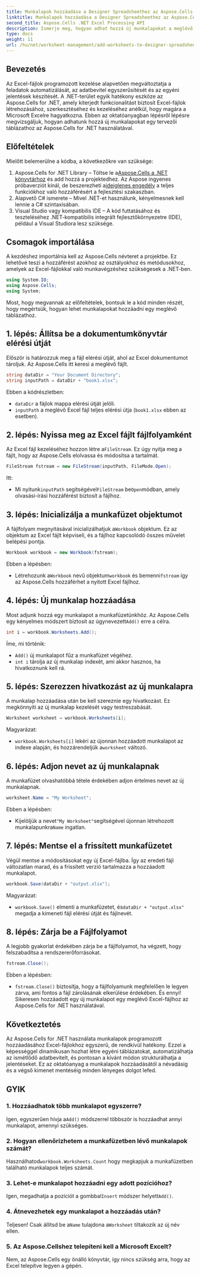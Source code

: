 ```yaml
---
title: Munkalapok hozzáadása a Designer Spreadsheethez az Aspose.Cells használatával
linktitle: Munkalapok hozzáadása a Designer Spreadsheethez az Aspose.Cells használatával
second_title: Aspose.Cells .NET Excel Processing API
description: Ismerje meg, hogyan adhat hozzá új munkalapokat a meglévő Excel-fájlokhoz az Aspose.Cells for .NET használatával. Lépésről lépésre útmutató példákkal, GYIK-ekkel és sok mással a kódolási feladatok egyszerűsítéséhez.
type: docs
weight: 11
url: /hu/net/worksheet-management/add-worksheets-to-designer-spreadsheet/
---
```

## Bevezetés
Az Excel-fájlok programozott kezelése alapvetően megváltoztatja a feladatok automatizálását, az adatbevitel egyszerűsítését és az egyéni jelentések készítését. A .NET-terület egyik hatékony eszköze az Aspose.Cells for .NET, amely kiterjedt funkcionalitást biztosít Excel-fájlok létrehozásához, szerkesztéséhez és kezeléséhez anélkül, hogy magára a Microsoft Excelre hagyatkozna. Ebben az oktatóanyagban lépésről lépésre megvizsgáljuk, hogyan adhatunk hozzá új munkalapokat egy tervezői táblázathoz az Aspose.Cells for .NET használatával.
## Előfeltételek
Mielőtt belemerülne a kódba, a következőkre van szüksége:
1.  Aspose.Cells for .NET Library – Töltse le a[Aspose.Cells a .NET könyvtárhoz](https://releases.aspose.com/cells/net/) és add hozzá a projektedhez. Az Aspose ingyenes próbaverziót kínál, de beszerezheti a[ideiglenes engedély](https://purchase.aspose.com/temporary-license/) a teljes funkciókhoz való hozzáférésért a fejlesztési szakaszban.
2. Alapvető C# ismerete – Mivel .NET-et használunk, kényelmesnek kell lennie a C# szintaxisában.
3. Visual Studio vagy kompatibilis IDE – A kód futtatásához és teszteléséhez .NET-kompatibilis integrált fejlesztőkörnyezetre (IDE), például a Visual Studiora lesz szüksége.
## Csomagok importálása
A kezdéshez importálnia kell az Aspose.Cells névteret a projektbe. Ez lehetővé teszi a hozzáférést azokhoz az osztályokhoz és metódusokhoz, amelyek az Excel-fájlokkal való munkavégzéshez szükségesek a .NET-ben.
```csharp
using System.IO;
using Aspose.Cells;
using System;
```
Most, hogy megvannak az előfeltételek, bontsuk le a kód minden részét, hogy megértsük, hogyan lehet munkalapokat hozzáadni egy meglévő táblázathoz.
## 1. lépés: Állítsa be a dokumentumkönyvtár elérési útját
Először is határozzuk meg a fájl elérési útját, ahol az Excel dokumentumot tároljuk. Az Aspose.Cells itt keresi a meglévő fájlt.
```csharp
string dataDir = "Your Document Directory";
string inputPath = dataDir + "book1.xlsx";
```
Ebben a kódrészletben:
- `dataDir` a fájlok mappa elérési útját jelöli.
- `inputPath` a meglévő Excel fájl teljes elérési útja (`book1.xlsx` ebben az esetben).
## 2. lépés: Nyissa meg az Excel fájlt fájlfolyamként
 Az Excel fájl kezeléséhez hozzon létre a`FileStream`. Ez úgy nyitja meg a fájlt, hogy az Aspose.Cells elolvassa és módosítsa a tartalmát.
```csharp
FileStream fstream = new FileStream(inputPath, FileMode.Open);
```
Itt:
-  Mi nyitunk`inputPath` segítségével`FileStream` be`Open`módban, amely olvasási-írási hozzáférést biztosít a fájlhoz.
## 3. lépés: Inicializálja a munkafüzet objektumot
 A fájlfolyam megnyitásával inicializálhatjuk a`Workbook` objektum. Ez az objektum az Excel fájlt képviseli, és a fájlhoz kapcsolódó összes művelet belépési pontja.
```csharp
Workbook workbook = new Workbook(fstream);
```
Ebben a lépésben:
-  Létrehozunk a`Workbook` nevű objektum`workbook` és bemenni`fstream` így az Aspose.Cells hozzáférhet a nyitott Excel fájlhoz.
## 4. lépés: Új munkalap hozzáadása
 Most adjunk hozzá egy munkalapot a munkafüzetünkhöz. Az Aspose.Cells egy kényelmes módszert biztosít az úgynevezett`Add()` erre a célra.
```csharp
int i = workbook.Worksheets.Add();
```
Íme, mi történik:
- `Add()` új munkalapot fűz a munkafüzet végéhez.
- `int i` tárolja az új munkalap indexét, ami akkor hasznos, ha hivatkoznunk kell rá.
## 5. lépés: Szerezzen hivatkozást az új munkalapra
A munkalap hozzáadása után be kell szereznie egy hivatkozást. Ez megkönnyíti az új munkalap kezelését vagy testreszabását.
```csharp
Worksheet worksheet = workbook.Worksheets[i];
```
Magyarázat:
- `workbook.Worksheets[i]` lekéri az újonnan hozzáadott munkalapot az indexe alapján, és hozzárendeljük a`worksheet` változó.
## 6. lépés: Adjon nevet az új munkalapnak
A munkafüzet olvashatóbbá tétele érdekében adjon értelmes nevet az új munkalapnak.
```csharp
worksheet.Name = "My Worksheet";
```
Ebben a lépésben:
-  Kijelöljük a nevet`"My Worksheet"`segítségével újonnan létrehozott munkalapunkra`Name` ingatlan.
## 7. lépés: Mentse el a frissített munkafüzetet
Végül mentse a módosításokat egy új Excel-fájlba. Így az eredeti fájl változatlan marad, és a frissített verzió tartalmazza a hozzáadott munkalapot.
```csharp
workbook.Save(dataDir + "output.xlsx");
```
Magyarázat:
- `workbook.Save()` elmenti a munkafüzetet, és`dataDir + "output.xlsx"` megadja a kimeneti fájl elérési útját és fájlnevét.
## 8. lépés: Zárja be a Fájlfolyamot
A legjobb gyakorlat érdekében zárja be a fájlfolyamot, ha végzett, hogy felszabadítsa a rendszererőforrásokat.
```csharp
fstream.Close();
```
Ebben a lépésben:
- `fstream.Close()` biztosítja, hogy a fájlfolyamunk megfelelően le legyen zárva, ami fontos a fájl zárolásának elkerülése érdekében.
És ennyi! Sikeresen hozzáadott egy új munkalapot egy meglévő Excel-fájlhoz az Aspose.Cells for .NET használatával.
## Következtetés
Az Aspose.Cells for .NET használata munkalapok programozott hozzáadásához Excel-fájlokhoz egyszerű, de rendkívül hatékony. Ezzel a képességgel dinamikusan hozhat létre egyéni táblázatokat, automatizálhatja az ismétlődő adatbevitelt, és pontosan a kívánt módon strukturálhatja a jelentéseket. Ez az oktatóanyag a munkalapok hozzáadásától a névadásig és a végső kimenet mentéséig minden lényeges dolgot lefed.
## GYIK
### 1. Hozzáadhatok több munkalapot egyszerre?
 Igen, egyszerűen hívja a`Add()` módszerrel többször is hozzáadhat annyi munkalapot, amennyi szükséges.
### 2. Hogyan ellenőrizhetem a munkafüzetben lévő munkalapok számát?
 Használhatod`workbook.Worksheets.Count` hogy megkapjuk a munkafüzetben található munkalapok teljes számát.
### 3. Lehet-e munkalapot hozzáadni egy adott pozícióhoz?
 Igen, megadhatja a pozíciót a gombbal`Insert` módszer helyett`Add()`.
### 4. Átnevezhetek egy munkalapot a hozzáadás után?
 Teljesen! Csak állítsd be a`Name` tulajdona a`Worksheet` tiltakozik az új név ellen.
### 5. Az Aspose.Cellshez telepíteni kell a Microsoft Excelt?
Nem, az Aspose.Cells egy önálló könyvtár, így nincs szükség arra, hogy az Excel telepítve legyen a gépén.
